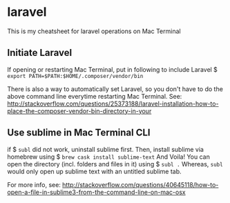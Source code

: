 # laravel
This is my cheatsheet for laravel operations on Mac Terminal

## Initiate Laravel
If opening or restarting Mac Terminal, put in following to include Laravel
$ `export PATH=$PATH:$HOME/.composer/vendor/bin`

There is also a way to automatically set Laravel, so you don't have to do the above command line everytime restarting Mac Terminal. See: http://stackoverflow.com/questions/25373188/laravel-installation-how-to-place-the-composer-vendor-bin-directory-in-your

## Use sublime in Mac Terminal CLI
if $ `subl` did not work, uninstall sublime first.
Then, install sublime via homebrew using $ `brew cask install sublime-text`
And Voila! You can open the directory (incl. folders and files in it) using $ `subl .`
Whereas, `subl` would only open up sublime text with an untitled sublime tab.

For more info, see: http://stackoverflow.com/questions/40645118/how-to-open-a-file-in-sublime3-from-the-command-line-on-mac-osx
